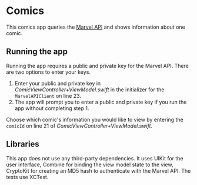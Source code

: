 # Comics

This comics app queries the [Marvel API](https://developer.marvel.com/docs) and shows information about one comic.

## Running the app

Running the app requires a public and private key for the Marvel API. There are two options to enter your keys.

1. Enter your public and private key in *ComicViewController+ViewModel.swift* in the initializer for the `MarvelAPIClient` on line 23.
2. The app will prompt you to enter a public and private key if you run the app without completing step 1.

Choose which comic's information you would like to view by entering the `comicId` on line 21 of *ComicViewController+ViewModel.swift*.

## Libraries

This app does not use any third-party dependencies. It uses UIKit for the user interface, Combine for binding the view model state to the view, CryptoKit for creating an MD5 hash to authenticate with the Marvel API. The tests use XCTest.